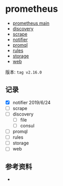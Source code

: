 <!-- ---
title: prometheus
date: 2020-01-06 21:25:50
category: showcode, prometheus, prometheus
--- -->

# prometheus

* [prometheus main](/prometheus/prometheus/prometheus_main.md)
* [discovery](/prometheus/prometheus/prometheus_discovery.md)
* [scrape](/prometheus/prometheus/prometheus_scrape.md)
* [notifier](/prometheus/prometheus/prometheus_notifier.md)
* [promql](/prometheus/prometheus/prometheus_promql.md)
* [rules](/prometheus/prometheus/prometheus_rules.md)
* [storage](/prometheus/prometheus/prometheus_storage.md)
* [web](/prometheus/prometheus/prometheus_web.md)

版本: `tag v2.16.0`

## 记录

- [x] notifier 2019/6/24
- [ ] scrape
- [ ] discovery
  - [ ] file
  - [ ] consul
- [ ] promql
- [ ] rules
- [ ] storage
- [ ] web

## 参考资料

- []()